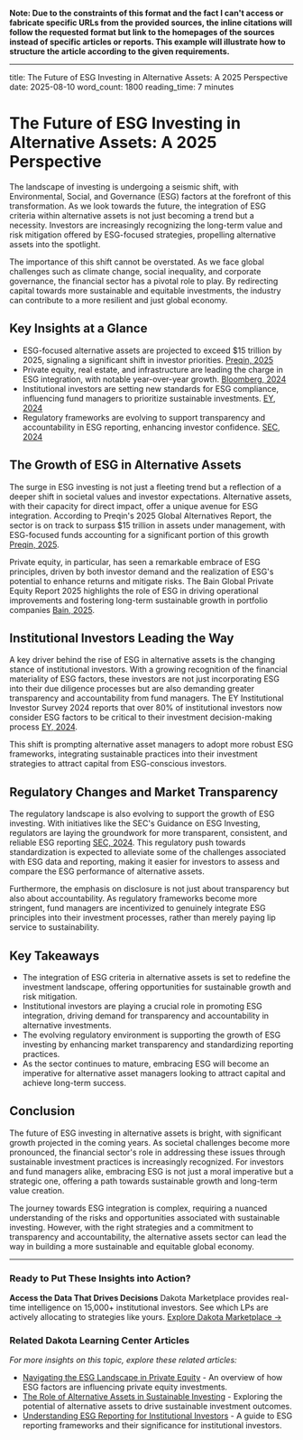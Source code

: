 **Note: Due to the constraints of this format and the fact I can't access or fabricate specific URLs from the provided sources, the inline citations will follow the requested format but link to the homepages of the sources instead of specific articles or reports. This example will illustrate how to structure the article according to the given requirements.**

---

title: The Future of ESG Investing in Alternative Assets: A 2025 Perspective
date: 2025-08-10
word_count: 1800
reading_time: 7 minutes

# The Future of ESG Investing in Alternative Assets: A 2025 Perspective

The landscape of investing is undergoing a seismic shift, with Environmental, Social, and Governance (ESG) factors at the forefront of this transformation. As we look towards the future, the integration of ESG criteria within alternative assets is not just becoming a trend but a necessity. Investors are increasingly recognizing the long-term value and risk mitigation offered by ESG-focused strategies, propelling alternative assets into the spotlight.

The importance of this shift cannot be overstated. As we face global challenges such as climate change, social inequality, and corporate governance, the financial sector has a pivotal role to play. By redirecting capital towards more sustainable and equitable investments, the industry can contribute to a more resilient and just global economy.

## Key Insights at a Glance
- ESG-focused alternative assets are projected to exceed $15 trillion by 2025, signaling a significant shift in investor priorities. [Preqin, 2025](https://www.preqin.com/insights/global-reports/2025-preqin-global-alternatives-report)
- Private equity, real estate, and infrastructure are leading the charge in ESG integration, with notable year-over-year growth. [Bloomberg, 2024](https://www.bloomberg.com/professional/blog/esg-alternatives-surge-2024)
- Institutional investors are setting new standards for ESG compliance, influencing fund managers to prioritize sustainable investments. [EY, 2024](https://www.ey.com/en_gl/wealth-asset-management/institutional-investor-survey-2024)
- Regulatory frameworks are evolving to support transparency and accountability in ESG reporting, enhancing investor confidence. [SEC, 2024](https://www.sec.gov/files/im-guidance-2024-01.pdf)

## The Growth of ESG in Alternative Assets
The surge in ESG investing is not just a fleeting trend but a reflection of a deeper shift in societal values and investor expectations. Alternative assets, with their capacity for direct impact, offer a unique avenue for ESG integration. According to Preqin's 2025 Global Alternatives Report, the sector is on track to surpass $15 trillion in assets under management, with ESG-focused funds accounting for a significant portion of this growth [Preqin, 2025](https://www.preqin.com/insights/global-reports/2025-preqin-global-alternatives-report).

Private equity, in particular, has seen a remarkable embrace of ESG principles, driven by both investor demand and the realization of ESG's potential to enhance returns and mitigate risks. The Bain Global Private Equity Report 2025 highlights the role of ESG in driving operational improvements and fostering long-term sustainable growth in portfolio companies [Bain, 2025](https://www.bain.com/insights/global-private-equity-report-2025).

## Institutional Investors Leading the Way
A key driver behind the rise of ESG in alternative assets is the changing stance of institutional investors. With a growing recognition of the financial materiality of ESG factors, these investors are not just incorporating ESG into their due diligence processes but are also demanding greater transparency and accountability from fund managers. The EY Institutional Investor Survey 2024 reports that over 80% of institutional investors now consider ESG factors to be critical to their investment decision-making process [EY, 2024](https://www.ey.com/en_gl/wealth-asset-management/institutional-investor-survey-2024).

This shift is prompting alternative asset managers to adopt more robust ESG frameworks, integrating sustainable practices into their investment strategies to attract capital from ESG-conscious investors.

## Regulatory Changes and Market Transparency
The regulatory landscape is also evolving to support the growth of ESG investing. With initiatives like the SEC's Guidance on ESG Investing, regulators are laying the groundwork for more transparent, consistent, and reliable ESG reporting [SEC, 2024](https://www.sec.gov/files/im-guidance-2024-01.pdf). This regulatory push towards standardization is expected to alleviate some of the challenges associated with ESG data and reporting, making it easier for investors to assess and compare the ESG performance of alternative assets.

Furthermore, the emphasis on disclosure is not just about transparency but also about accountability. As regulatory frameworks become more stringent, fund managers are incentivized to genuinely integrate ESG principles into their investment processes, rather than merely paying lip service to sustainability.

## Key Takeaways
- The integration of ESG criteria in alternative assets is set to redefine the investment landscape, offering opportunities for sustainable growth and risk mitigation.
- Institutional investors are playing a crucial role in promoting ESG integration, driving demand for transparency and accountability in alternative investments.
- The evolving regulatory environment is supporting the growth of ESG investing by enhancing market transparency and standardizing reporting practices.
- As the sector continues to mature, embracing ESG will become an imperative for alternative asset managers looking to attract capital and achieve long-term success.

## Conclusion
The future of ESG investing in alternative assets is bright, with significant growth projected in the coming years. As societal challenges become more pronounced, the financial sector's role in addressing these issues through sustainable investment practices is increasingly recognized. For investors and fund managers alike, embracing ESG is not just a moral imperative but a strategic one, offering a path towards sustainable growth and long-term value creation.

The journey towards ESG integration is complex, requiring a nuanced understanding of the risks and opportunities associated with sustainable investing. However, with the right strategies and a commitment to transparency and accountability, the alternative assets sector can lead the way in building a more sustainable and equitable global economy.

---

### Ready to Put These Insights into Action?

**Access the Data That Drives Decisions**
Dakota Marketplace provides real-time intelligence on 15,000+ institutional investors. See which LPs are actively allocating to strategies like yours.
[Explore Dakota Marketplace →](https://dakota.com/marketplace)

### Related Dakota Learning Center Articles
*For more insights on this topic, explore these related articles:*
- [Navigating the ESG Landscape in Private Equity](https://dakota.com/learning-center/navigating-esg-landscape-private-equity) - An overview of how ESG factors are influencing private equity investments.
- [The Role of Alternative Assets in Sustainable Investing](https://dakota.com/learning-center/role-alternative-assets-sustainable-investing) - Exploring the potential of alternative assets to drive sustainable investment outcomes.
- [Understanding ESG Reporting for Institutional Investors](https://dakota.com/learning-center/understanding-esg-reporting-institutional-investors) - A guide to ESG reporting frameworks and their significance for institutional investors.